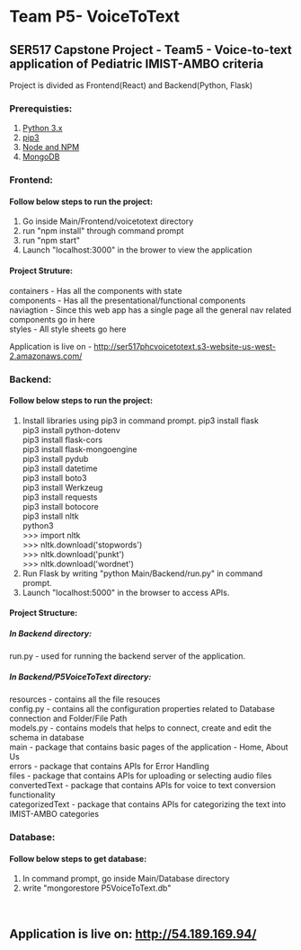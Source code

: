 # Team P5- VoiceToText
## SER517 Capstone Project - Team5 - Voice-to-text application of Pediatric IMIST-AMBO criteria 

Project is divided as Frontend(React) and Backend(Python, Flask)

### Prerequisties:
1. <a href="https://realpython.com/installing-python/"> Python 3.x </a> 
2. <a href="https://pip.pypa.io/en/stable/installing/"> pip3 </a>
3. <a href="https://docs.npmjs.com/downloading-and-installing-node-js-and-npm"> Node and NPM </a>
4. <a href="https://docs.mongodb.com/manual/administration/install-community/"> MongoDB </a>

### Frontend: 

#### Follow below steps to run the project:

1. Go inside Main/Frontend/voicetotext directory
2. run "npm install" through command prompt
3. run "npm start"
4. Launch "localhost:3000" in the brower to view the application

#### Project Struture: <br>
containers - Has all the components with state <br>
components - Has all the presentational/functional components <br>
naviagtion - Since this web app has a single page all the general nav related components go in here <br>
styles - All style sheets go here


Application is live on - http://ser517phcvoicetotext.s3-website-us-west-2.amazonaws.com/


### Backend:

#### Follow below steps to run the project:

1. Install libraries using pip3 in command prompt.
   	pip3 install flask <br>
		pip3 install python-dotenv <br>
		pip3 install flask-cors <br>
		pip3 install flask-mongoengine <br>
		pip3 install pydub <br>
		pip3 install datetime <br>
		pip3 install boto3 <br>
		pip3 install Werkzeug <br>
		pip3 install requests <br>
		pip3 install botocore <br>
		pip3 install nltk <br>
		python3 <br>
		>>> import nltk <br>
		>>> nltk.download('stopwords') <br>
		>>> nltk.download('punkt') <br>
		>>> nltk.download('wordnet') <br>
2. Run Flask by writing "python Main/Backend/run.py" in command prompt.
3. Launch "localhost:5000" in the browser to access APIs.

#### Project Structure: <br>
##### In Backend directory: <br>
run.py - used for running the backend server of the application. <br>
##### In Backend/P5VoiceToText directory: <br>
resources - contains all the file resouces <br>
config.py - contains all the configuration properties related to Database connection and Folder/File Path <br>
models.py - contains models that helps to connect, create and edit the schema in database <br>
main - package that contains basic pages of the application - Home, About Us <br>
errors - package that contains APIs for Error Handling <br>
files - package that contains APIs for uploading or selecting audio files <br>
convertedText - package that contains APIs for voice to text conversion functionality <br>
categorizedText - package that contains APIs for categorizing the text into IMIST-AMBO categories <br>


### Database:

#### Follow below steps to get database:

1. In command prompt, go inside Main/Database directory
2. write "mongorestore P5VoiceToText.db"

<br>

## Application is live on: http://54.189.169.94/
